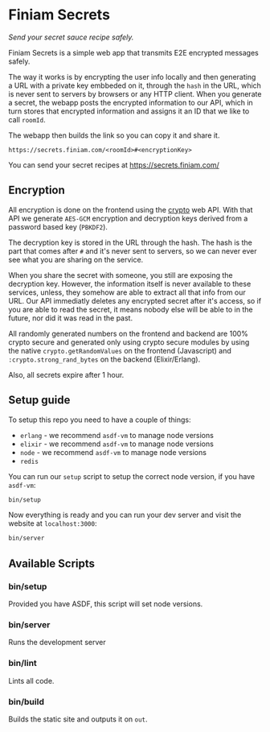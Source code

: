 # Finiam Secrets

*Send your secret sauce recipe safely.*

Finiam Secrets is a simple web app that transmits E2E encrypted messages safely.

The way it works is by encrypting the user info locally and then generating a URL with a private key embbeded on it, through the `hash` in the URL, which is never sent to servers by browsers or any HTTP client. When you generate a secret, the webapp posts the encrypted information to our API, which in turn stores that encrypted information and assigns it an ID that we like to call `roomId`.

The webapp then builds the link so you can copy it and share it.

```
https://secrets.finiam.com/<roomId>#<encryptionKey>
```

You can send your secret recipes at https://secrets.finiam.com/

## Encryption

All encryption is done on the frontend using the [crypto](https://developer.mozilla.org/en-US/docs/Web/API/Crypto) web API. With that API we generate `AES-GCM` encryption and decryption keys derived from a password based key (`PBKDF2`).

The decryption key is stored in the URL through the hash. The hash is the part that comes after `#` and it's never sent to servers, so we can never ever see what you are sharing on the service.

When you share the secret with someone, you still are exposing the decryption key. However, the information itself is never available to these services, unless, they somehow are able to extract all that info from our URL. Our API immediatly deletes any encrypted secret after it's access, so if you are able to read the secret, it means nobody else will be able to in the future, nor did it was read in the past.

All randomly generated numbers on the frontend and backend are 100% crypto secure and generated only using crypto secure modules by using the native `crypto.getRandomValues` on the frontend (Javascript) and `:crypto.strong_rand_bytes` on the backend (Elixir/Erlang).

Also, all secrets expire after 1 hour.

## Setup guide

To setup this repo you need to have a couple of things:
- `erlang` - we recommend `asdf-vm` to manage node versions
- `elixir` - we recommend `asdf-vm` to manage node versions
- `node` - we recommend `asdf-vm` to manage node versions
- `redis`

You can run our `setup` script to setup the correct node version, if you have `asdf-vm`:
```bash
bin/setup
```

Now everything is ready and you can run your dev server and visit the website at `localhost:3000`:
```bash
bin/server
```

## Available Scripts

### bin/setup

Provided you have ASDF, this script will set node versions.

### bin/server

Runs the development server

### bin/lint

Lints all code.

### bin/build

Builds the static site and outputs it on `out`.
